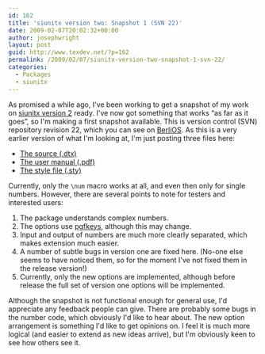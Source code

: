 ```yaml
---
id: 162
title: 'siunitx version two: Snapshot 1 (SVN 22)'
date: 2009-02-07T20:02:32+00:00
author: josephwright
layout: post
guid: http://www.texdev.net/?p=162
permalink: /2009/02/07/siunitx-version-two-snapshot-1-svn-22/
categories:
  - Packages
  - siunitx
---
```

As promised a while ago, I've been working to get a snapshot of my work on [siunitx version 2](http://siunitx.berlios.de) ready. I've now got something that works “as far as it goes”, so I'm making a first snapshot available.  This is version control (SVN) repository revision 22, which you can see on [BerliOS](http://www.berlios.de). As this is a very earlier version of what I'm looking at, I'm just posting three files here:

- [The source (.dtx)](http://www.texdev.net/wp-content/uploads/2009/02/siunitx.dtx)
- [The user manual (.pdf)](http://www.texdev.net/wp-content/uploads/2009/02/siunitx.pdf)
- [The style file (.sty)](http://www.texdev.net/wp-content/uploads/2009/02/siunitx.sty)

Currently, only the `\num` macro works at all, and even then only for single numbers. However, there are several points to note for testers  and interested users:

1. The package understands complex numbers.
2. The options use [pgfkeys](http://tug.ctan.org/cgi-bin/ctanPackageInformation.py?id=pgf), although this may change.
3. Input and output of numbers are much more clearly separated, which makes extension much easier.
4. A number of subtle bugs in version one are fixed here. (No-one else seems to have noticed them, so for the moment I've not fixed them in the release version!)
5. Currently, only the new options are implemented, although before release the full set of version one options will be implemented.

Although the snapshot is not functional enough for general use, I'd appreciate any feedback people can give.  There are probably some bugs in the number code, which obviously I'd like to hear about.  The new option arrangement is something I'd like to get opinions on.  I feel it is much more logical (and easier to extend as new ideas arrive), but I'm obviously keen to see how others see it.
